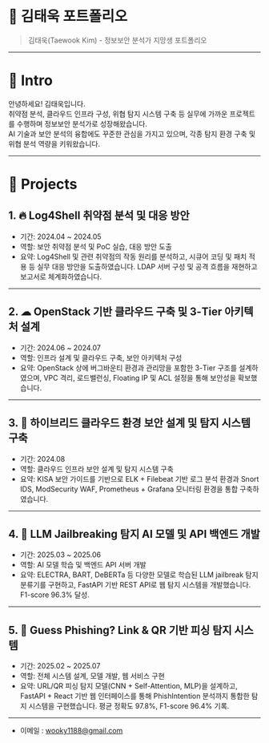 # 📜 김태욱 포트폴리오

> 김태욱(Taewook Kim) - 정보보안 분석가 지망생 포트폴리오

---

# 👋 Intro

안녕하세요! 김태욱입니다.  
취약점 분석, 클라우드 인프라 구성, 위협 탐지 시스템 구축 등 실무에 가까운 프로젝트를 수행하며 정보보안 분석가로 성장해왔습니다.  
AI 기술과 보안 분석의 융합에도 꾸준한 관심을 가지고 있으며, 각종 탐지 환경 구축 및 위협 분석 역량을 키워왔습니다.

---

# 📝 Projects

## 1. 🔥 Log4Shell 취약점 분석 및 대응 방안

- 기간: 2024.04 ~ 2024.05
- 역할: 보안 취약점 분석 및 PoC 실습, 대응 방안 도출
- 요약: Log4Shell 및 관련 취약점의 작동 원리를 분석하고, 시큐어 코딩 및 패치 적용 등 실무 대응 방안을 도출하였습니다. LDAP 서버 구성 및 공격 흐름을 재현하고 보고서로 체계화하였습니다.

---

## 2. ☁ OpenStack 기반 클라우드 구축 및 3-Tier 아키텍처 설계

- 기간: 2024.06 ~ 2024.07
- 역할: 인프라 설계 및 클라우드 구축, 보안 아키텍처 구성
- 요약: OpenStack 상에 버그바운티 환경과 관리망을 포함한 3-Tier 구조를 설계하였으며, VPC 격리, 로드밸런싱, Floating IP 및 ACL 설정을 통해 보안성을 확보했습니다.

---

## 3. 🔐 하이브리드 클라우드 환경 보안 설계 및 탐지 시스템 구축

- 기간: 2024.08
- 역할: 클라우드 인프라 보안 설계 및 탐지 시스템 구축
- 요약: KISA 보안 가이드를 기반으로 ELK + Filebeat 기반 로그 분석 환경과 Snort IDS, ModSecurity WAF, Prometheus + Grafana 모니터링 환경을 통합 구축하였습니다.

---

## 4. 🤖 LLM Jailbreaking 탐지 AI 모델 및 API 백엔드 개발

- 기간: 2025.03 ~ 2025.06
- 역할: AI 모델 학습 및 백엔드 API 서버 개발
- 요약: ELECTRA, BART, DeBERTa 등 다양한 모델로 학습된 LLM jailbreak 탐지 분류기를 구현하고, FastAPI 기반 REST API로 웹 탐지 시스템을 개발했습니다. F1-score 96.3% 달성.

---

## 5. 🧠 Guess Phishing? Link & QR 기반 피싱 탐지 시스템

- 기간: 2025.02 ~ 2025.07
- 역할: 전체 시스템 설계, 모델 개발, 웹 서비스 구현
- 요약: URL/QR 피싱 탐지 모델(CNN + Self-Attention, MLP)을 설계하고, FastAPI + React 기반 웹 인터페이스를 통해 PhishIntention 분석까지 통합한 탐지 시스템을 구현했습니다. 평균 정확도 97.8%, F1-score 96.4% 기록.

---

- 이메일 : wooky1188@gmail.com
